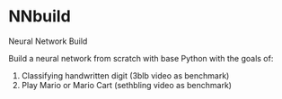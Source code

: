 # NNbuild
Neural Network Build

Build a neural network from scratch with base Python with the goals of:
1. Classifying handwritten digit (3blb video as benchmark)
2. Play Mario or Mario Cart (sethbling video as benchmark)

